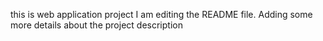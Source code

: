 
this is web application project
I am editing the README file. Adding some more details about the project description
